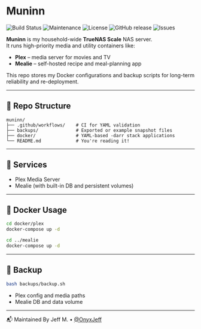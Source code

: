 # Muninn

![Build Status](https://github.com/OnyxJeff/nas-muninn/actions/workflows/build.yml/badge.svg)
![Maintenance](https://img.shields.io/maintenance/yes/2025.svg)
![License](https://img.shields.io/badge/license-MIT-green.svg)
![GitHub release](https://img.shields.io/github/v/release/OnyxJeff/nas-muninn)
![Issues](https://img.shields.io/github/issues/OnyxJeff/nas-muninn)

**Muninn** is my household-wide **TrueNAS Scale** NAS server.  
It runs high-priority media and utility containers like:

- **Plex** – media server for movies and TV
- **Mealie** – self-hosted recipe and meal-planning app

This repo stores my Docker configurations and backup scripts for long-term reliability and re-deployment.

---

## 📁 Repo Structure

```text
muninn/
├── .github/workflows/    # CI for YAML validation
├── backups/              # Exported or example snapshot files
├── docker/               # YAML-based -darr stack applications
└── README.md             # You're reading it!
```

---

## 🧰 Services

- Plex Media Server
- Mealie (with built-in DB and persistent volumes)

---

## 🐳 Docker Usage

```bash
cd docker/plex
docker-compose up -d

cd ../mealie
docker-compose up -d
```

---

## 💾 Backup

```bash
bash backups/backup.sh
```

- Plex config and media paths
- Mealie DB and data volume

---

📬 Maintained By
Jeff M. • [@OnyxJeff](https://www.github.com/onyxjeff)